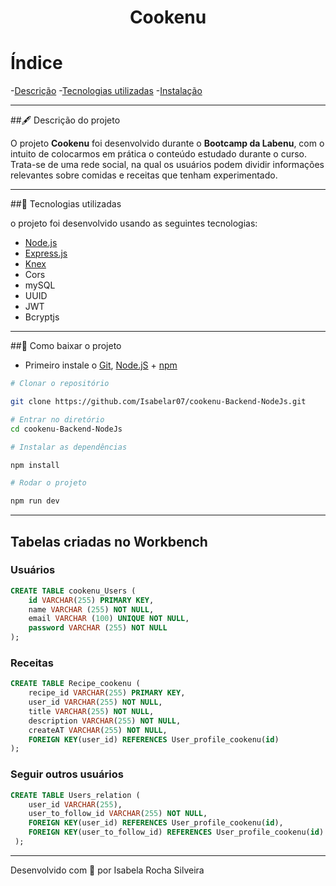 <h1 align="center">
    Cookenu
</h1>

# Índice

-[Descrição](#-descrição-do-projeto)
-[Tecnologias utilizadas](#-tecnologias-utilizadas)
-[Instalação](#-como-baixar-o-projeto)

---

##🖋 Descrição do projeto

O projeto **Cookenu** foi desenvolvido durante o **Bootcamp da Labenu**, com o intuito de colocarmos em prática o conteúdo estudado durante o curso. Trata-se de uma rede social, na qual os usuários podem dividir informações relevantes sobre comidas e receitas que tenham experimentado. 

---

##🚀 Tecnologias utilizadas

o projeto foi desenvolvido usando as seguintes tecnologias:

- [Node.js](https://nodejs.org/pt-br/docs/)
- [Express.js](http://expressjs.com/pt-br/)
- [Knex](http://knexjs.org/)
- Cors
- mySQL
- UUID
- JWT
- Bcryptjs

---

##💾 Como baixar o projeto

- Primeiro instale o [Git](https://git-scm.com/), [Node.jS](https://nodejs.org/pt-br/download/) + [npm](https://www.npmjs.com/get-npm)
```bash
# Clonar o repositório

git clone https://github.com/Isabelar07/cookenu-Backend-NodeJs.git

# Entrar no diretório
cd cookenu-Backend-NodeJs

# Instalar as dependências

npm install

# Rodar o projeto

npm run dev
```

---

## Tabelas criadas no Workbench

### Usuários
```sql
CREATE TABLE cookenu_Users (
	id VARCHAR(255) PRIMARY KEY,
    name VARCHAR (255) NOT NULL,
    email VARCHAR (100) UNIQUE NOT NULL,
    password VARCHAR (255) NOT NULL
);
```

### Receitas
```sql
CREATE TABLE Recipe_cookenu (
	recipe_id VARCHAR(255) PRIMARY KEY,
    user_id VARCHAR(255) NOT NULL,
    title VARCHAR(255) NOT NULL,
    description VARCHAR(255) NOT NULL,
    createAT VARCHAR(255) NOT NULL,
    FOREIGN KEY(user_id) REFERENCES User_profile_cookenu(id) 
);
```

### Seguir outros usuários
```sql
CREATE TABLE Users_relation (
	user_id VARCHAR(255),
    user_to_follow_id VARCHAR(255) NOT NULL,
    FOREIGN KEY(user_id) REFERENCES User_profile_cookenu(id),
    FOREIGN KEY(user_to_follow_id) REFERENCES User_profile_cookenu(id)
 );
```

---

Desenvolvido com 🧡 por Isabela Rocha Silveira